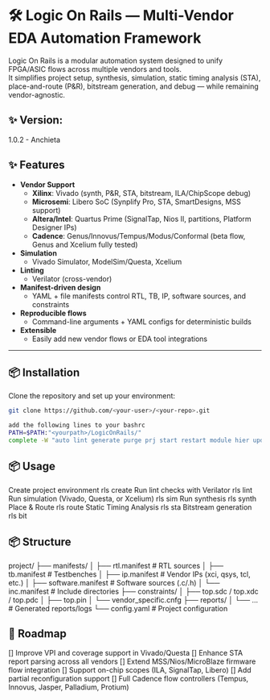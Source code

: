 # 🛠️ Logic On Rails — Multi-Vendor EDA Automation Framework

Logic On Rails is a modular automation system designed to unify FPGA/ASIC flows across multiple vendors and tools.  
It simplifies project setup, synthesis, simulation, static timing analysis (STA), place-and-route (P&R), bitstream generation, and debug — while remaining vendor-agnostic.  

## ✨ Version:

1.0.2 - Anchieta

## ✨ Features

- **Vendor Support**
  - **Xilinx**: Vivado (synth, P&R, STA, bitstream, ILA/ChipScope debug)  
  - **Microsemi**: Libero SoC (Synplify Pro, STA, SmartDesigns, MSS support)  
  - **Altera/Intel**: Quartus Prime (SignalTap, Nios II, partitions, Platform Designer IPs)  
  - **Cadence**: Genus/Innovus/Tempus/Modus/Conformal (beta flow, Genus and Xcelium fully tested)  
- **Simulation**  
  - Vivado Simulator, ModelSim/Questa, Xcelium  
- **Linting**  
  - Verilator (cross-vendor)  
- **Manifest-driven design**  
  - YAML + file manifests control RTL, TB, IP, software sources, and constraints  
- **Reproducible flows**  
  - Command-line arguments + YAML configs for deterministic builds  
- **Extensible**  
  - Easily add new vendor flows or EDA tool integrations  

---

## 📦 Installation

Clone the repository and set up your environment:

```bash
git clone https://github.com/<your-user>/<your-repo>.git

add the following lines to your bashrc
PATH=$PATH:"<yourpath>/LogicOnRails/"
complete -W "auto lint generate purge prj start restart module hier update create delete synth bit sta sim route up report populate help man" rls
```

## 📦 Usage

Create project environment
rls create
Run lint checks with Verilator
rls lint
Run simulation (Vivado, Questa, or Xcelium)
rls sim
Run synthesis
rls synth
Place & Route
rls route
Static Timing Analysis
rls sta
Bitstream generation
rls bit

## 📦 Structure

project/
├── manifests/
│   ├── rtl.manifest       # RTL sources
│   ├── tb.manifest        # Testbenches
│   ├── ip.manifest        # Vendor IPs (xci, qsys, tcl, etc.)
│   ├── software.manifest  # Software sources (.c/.h)
│   └── inc.manifest       # Include directories
├── constraints/
│   ├── top.sdc / top.xdc / top.pdc
│   ├── top.pin
│   └── vendor_specific.cnfg
├── reports/
│   └── ...                # Generated reports/logs
└── config.yaml            # Project configuration


## 🔮 Roadmap

[] Improve VPI and coverage support in Vivado/Questa
[] Enhance STA report parsing across all vendors
[] Extend MSS/Nios/MicroBlaze firmware flow integration
[] Support on-chip scopes (ILA, SignalTap, Libero)
[] Add partial reconfiguration support
[] Full Cadence flow controllers (Tempus, Innovus, Jasper, Palladium, Protium)

